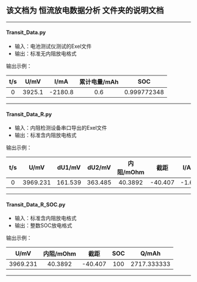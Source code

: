 ## 该文档为 恒流放电数据分析 文件夹的说明文档
***
#### Transit_Data.py
- 输入：电池测试仪测试的Exel文件
- 输出：标准无内阻放电格式

输出示例：

| t/s  |  U/mV  |   I/mA   | 累计电量/mAh |     SOC     |
|:----:|:------:|:-------:|:------------:|:-----------:|
| 0    | 3925.1 | -2180.8 |      0.6     | 0.999772348 |
***
#### Transit_Data_R.py
- 输入：内阻检测设备串口导出的Exel文件
- 输出：标准含内阻放电格式

输出示例：

| t/s |  U/mV  |  dU1/mV |  dU2/mV | 内阻/mOhm |   截距   |  I/A | Q/mAh | SOC  |
|:---:|:------:|:-------:|:-------:|:---------:|:-------:|:----:|:-----:|:----:|
| 0 | 3969.231 | 161.539 | 363.485 |  40.3892  | -40.407 | -1.6 |   0   |   1  |

***
#### Transit_Data_R_SOC.py
- 输入：标准含内阻放电格式
- 输出：整数SOC放电格式

输出示例：

|   U/mV   | 内阻/mOhm |   截距  |   SOC  |    Q/mAh   |
|:--------:|:---------:|:-------:|:-----:|:-----------:|
| 3969.231 |  40.3892  | -40.407 |  100  | 2717.333333 |

***
